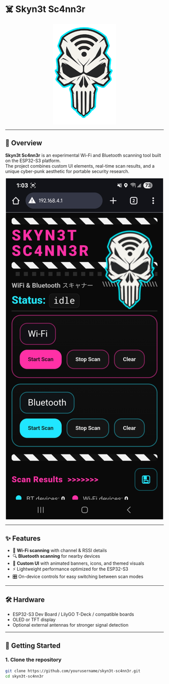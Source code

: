 # ☠️ Skyn3t Sc4nn3r

<p align="center">
  <img src="skull.png" alt="Logo" width="200"/>
</p>

---

## 📡 Overview
**Skyn3t Sc4nn3r** is an experimental Wi-Fi and Bluetooth scanning tool built on the ESP32-S3 platform.  
The project combines custom UI elements, real-time scan results, and a unique cyber-punk aesthetic for portable security research.

<p align="center">
  <img src="1000016183.jpg" alt="Screenshot" width="500"/>
</p>

---

## ✨ Features
- 🔎 **Wi-Fi scanning** with channel & RSSI details  
- 🔍 **Bluetooth scanning** for nearby devices  
- 🎨 **Custom UI** with animated banners, icons, and themed visuals  
- ⚡ Lightweight performance optimized for the ESP32-S3  
- 🎛️ On-device controls for easy switching between scan modes  

---

## 🛠️ Hardware
- ESP32-S3 Dev Board / LilyGO T-Deck / compatible boards  
- OLED or TFT display  
- Optional external antennas for stronger signal detection  

---

## 🚀 Getting Started

### 1. Clone the repository
```bash
git clone https://github.com/yourusername/skyn3t-sc4nn3r.git
cd skyn3t-sc4nn3r
